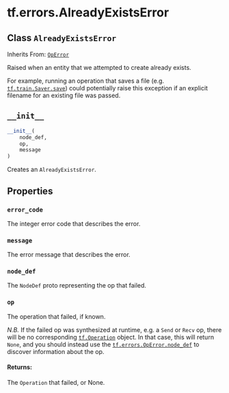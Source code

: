 <div itemscope itemtype="http://developers.google.com/ReferenceObject">
<meta itemprop="name" content="tf.errors.AlreadyExistsError" />
<meta itemprop="path" content="Stable" />
<meta itemprop="property" content="error_code"/>
<meta itemprop="property" content="message"/>
<meta itemprop="property" content="node_def"/>
<meta itemprop="property" content="op"/>
<meta itemprop="property" content="__init__"/>
</div>

# tf.errors.AlreadyExistsError

## Class `AlreadyExistsError`

Inherits From: [`OpError`](../../tf/errors/OpError.md)

Raised when an entity that we attempted to create already exists.

For example, running an operation that saves a file
(e.g. <a href="../../tf/train/Saver.md#save"><code>tf.train.Saver.save</code></a>)
could potentially raise this exception if an explicit filename for an
existing file was passed.


<h2 id="__init__"><code>__init__</code></h2>

``` python
__init__(
    node_def,
    op,
    message
)
```

Creates an `AlreadyExistsError`.



## Properties

<h3 id="error_code"><code>error_code</code></h3>

The integer error code that describes the error.

<h3 id="message"><code>message</code></h3>

The error message that describes the error.

<h3 id="node_def"><code>node_def</code></h3>

The `NodeDef` proto representing the op that failed.

<h3 id="op"><code>op</code></h3>

The operation that failed, if known.

*N.B.* If the failed op was synthesized at runtime, e.g. a `Send`
or `Recv` op, there will be no corresponding
<a href="../../tf/Operation.md"><code>tf.Operation</code></a>
object.  In that case, this will return `None`, and you should
instead use the <a href="../../tf/errors/OpError.md#node_def"><code>tf.errors.OpError.node_def</code></a> to
discover information about the op.

#### Returns:

The `Operation` that failed, or None.



